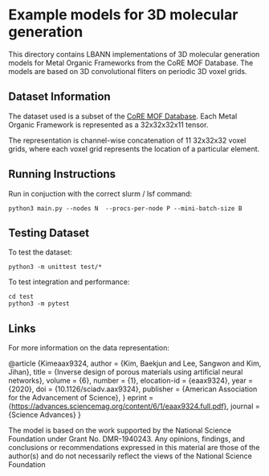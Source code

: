 # Example models for 3D molecular generation 

This directory contains LBANN implementations of 3D molecular generation models for Metal Organic Frameworks from the CoRE MOF Database. The models are based on 3D convolutional fliters on periodic 3D voxel grids. 


## Dataset Information 

The dataset used is a subset of the [CoRE MOF Database](https://gregchung.github.io/CoRE-MOFs/). Each Metal Organic Framework is represented as a 32x32x32x11 tensor. 

The representation is channel-wise concatenation of 11 32x32x32 voxel grids, where each voxel grid represents the location of a particular element. 

## Running Instructions

Run in conjuction with the correct slurm / lsf command: 

```
python3 main.py --nodes N  --procs-per-node P --mini-batch-size B 
```
## Testing Dataset 

To test the dataset: 

```
python3 -m unittest test/*
```

To test integration and performance:

```
cd test
python3 -m pytest 
```
## Links  

For more information on the data representation: 


@article {Kimeaax9324,
	author = {Kim, Baekjun and Lee, Sangwon and Kim, Jihan},
	title = {Inverse design of porous materials using artificial neural networks},
	volume = {6},
	number = {1},
	elocation-id = {eaax9324},
	year = {2020},
	doi = {10.1126/sciadv.aax9324},
	publisher = {American Association for the Advancement of Science},
	}
	eprint = {https://advances.sciencemag.org/content/6/1/eaax9324.full.pdf},
	journal = {Science Advances}
}

The model is based on the work supported by the National Science Foundation under Grant No. DMR-1940243.
Any opinions, findings, and conclusions or recommendations expressed in this material are those of the author(s) and do not necessarily reflect the views of the National Science Foundation
